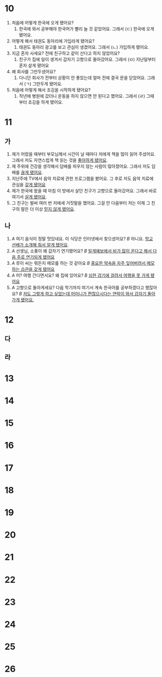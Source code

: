 # 10
1. 처음에 어떻게 한국에 오게 됐어요?
	1. 한국에 와서 공부해야 한국어가 빨리 늘 것 같았어요. 그래서 (ㄷ) 한국에 오게 됐어요.
2. 어떻게 해서 태권도 동아리에 가입라게 됐어요?
	1. 태권도 동아리 광고를 보고 관심이 생겼어요. 그래서 (ㄴ) 가입하게 됐어요.
3. 지금 혼자 사세요? 전에 친구하고 같이 산다고 하지 않았어요?
	1. 친구가 집에 일이 생겨서 갑자기 고향으로 돌아갔어요. 그래서 (ㅁ) 지난달부터 혼자 살게 됐어요
4. 왜 회사를 그만두셨어요?
	1. 다니던 회사가 전부터 상황이 안 좋았는데 얼마 전에 결국 문을 닫았어요. 그래서 (ㄱ) 그만두게 됐어요.
5. 처음에 어떻게 해서 조깅을 시작하게 됐어요?
	1. 작년에 병원에 갔더니 운동을 하지 않으면 안 된다고 했어요. 그래서 (ㄹ) 그때부터 조깅을 하게 됐어요.
# 11
## 가
1. 제가 어렸을 때부터 부모님께서 시간이 날 때마다 저에게 책을 많이 읽어 주셨어요. 그래서 저도 자연스럽게 책 읽는 것을 <u>좋아하게 됐어요</u>.
2. 제 주위에 건강을 생각해서 담배를 피우지 않는 사람이 많아졌어요. 그래서 저도 담배를 <u>끊게 됐어요</u>.
3. 지난주에 TV에서 음악 치료에 관한 프로그램을 봤어요. 그 후로 저도 음악 치료에 관심을 <u>갖게 됐어요</u>
4. 제가 한국에 왔을 때 마침 이 방에서 살던 친구가 고향으로 돌아갔어요. 그래서 바로 여기서 <u>살게 됐어요</u>.
5. 그 친구는 벌써 여러 번 저에세 거짓말을 했어요. 그걸 안 다음부터 저는 이제 그 친구의 말은 더 이상 <u>믿지 않게 됐어요</u>.
## 나
1.  *A* 여기 음식이 정말 맛있네요. 이 식당은 인터넷에서 찾으셨어요?
    *B* 아니요. <u>학교 선배가 소개해 줘서 알게 됐어요</u>.
2.  *A* 선생님, 소풍이 왜 갑자기 연기됐어요?
    *B* <u>일게예보에서 비가 많이 온다고 해서 다음 주로 연기되게 됐어요</u>
3.  *A* 루이 씨는 뭐든지 메모를 하는 것 같아요
    *B* <u>중요한 약속을 자주 잊어버려서 메모하는 습관을 갖게 됐어요</u>
4.  *A* 어? 여행 간다면서요? 왜 집에 있어요?
    *B* <u>심한 감기에 걸려서 여행을 못 가게 됐어요</u>
5.  *A* 고향으로 돌아게세요? 다음 학기까지 여기서 계속 한국어를 공부하겠다고 했잖아요?
    *B* <u>저도 그렇게 하고 싶었는데 어미니가 편찮으시다는 연락이 와서 갑자기 돌아가게 됐어요.</u>
# 12
## 다
## 라
# 13
# 14
# 15
# 16
# 17
# 18
# 19
# 20
# 21
# 22
# 23
# 24
# 25
# 26
 
